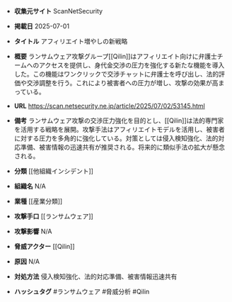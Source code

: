 - **収集元サイト**
ScanNetSecurity

- **掲載日**
2025-07-01

- **タイトル**
アフィリエイト増やしの新戦略

- **概要**
ランサムウェア攻撃グループ[[Qilin]]はアフィリエイト向けに弁護士チームへのアクセスを提供し、身代金交渉の圧力を強化する新たな機能を導入した。この機能はワンクリックで交渉チャットに弁護士を呼び出し、法的評価や交渉調整を行う。これにより被害者への圧力が増し、攻撃の効果が高まっている。

- **URL**
https://scan.netsecurity.ne.jp/article/2025/07/02/53145.html

- **備考**
ランサムウェア攻撃の交渉圧力強化を目的とし、[[Qilin]]は法的専門家を活用する戦略を展開。攻撃手法はアフィリエイトモデルを活用し、被害者に対する圧力を多角的に強化している。対策としては侵入検知強化、法的対応準備、被害情報の迅速共有が推奨される。将来的に類似手法の拡大が懸念される。

- **分類**
[[他組織インシデント]]

- **組織名**
N/A

- **業種**
[[産業分類]]

- **攻撃手口**
[[ランサムウェア]]

- **攻撃影響**
N/A

- **脅威アクター**
[[Qilin]]

- **原因**
N/A

- **対処方法**
侵入検知強化、法的対応準備、被害情報迅速共有

- **ハッシュタグ**
#ランサムウェア #脅威分析 #Qilin
